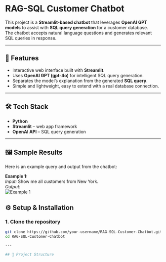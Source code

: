 # RAG-SQL Customer Chatbot

This project is a **Streamlit-based chatbot** that leverages **OpenAI GPT models** to assist with **SQL query generation** for a customer database.  
The chatbot accepts natural language questions and generates relevant SQL queries in response.

---

## 🚀 Features
- Interactive web interface built with **Streamlit**.  
- Uses **OpenAI GPT (gpt-4o)** for intelligent SQL query generation.  
- Separates the model’s explanation from the generated **SQL query**.  
- Simple and lightweight, easy to extend with a real database connection.  

---

## 🛠️ Tech Stack
- **Python**  
- **Streamlit** – web app framework  
- **OpenAI API** – SQL query generation  

---
## 🖼️ Sample Results

Here is an example query and output from the chatbot:

**Example 1:**  
_Input:_ Show me all customers from New York.  
_Output:_  
![Example 1](results/example1.png)




## ⚙️ Setup & Installation

### 1. Clone the repository
```bash
git clone https://github.com/your-username/RAG-SQL-Customer-Chatbot.git
cd RAG-SQL-Customer-Chatbot

---

## 📂 Project Structure
